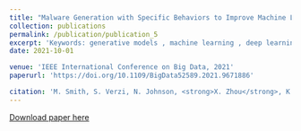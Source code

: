 ```yaml
---
title: "Malware Generation with Specific Behaviors to Improve Machine Learning-based Detection"
collection: publications
permalink: /publication/publication_5
excerpt: 'Keywords: generative models , machine learning , deep learning , malware detection'
date: 2021-10-01

venue: 'IEEE International Conference on Big Data, 2021'
paperurl: 'https://doi.org/10.1109/BigData52589.2021.9671886'

citation: 'M. Smith, S. Verzi, N. Johnson, <strong>X. Zhou</strong>, K. Khanna, S. Quynn, and R. Krishnakumar.. &quot; Malware Generation with Specific Behaviors to Improve Machine Learning-based Detection  &quot; <i> IEEE International Conference on Big Data, 2021 </i>.'
---
```


[Download paper here](https://doi.org/10.1109/BigData52589.2021.9671886)

